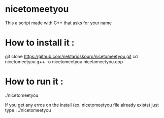 # nicetomeetyou
This a script made with C++ that asks for your name

# How to install it :
git clone https://github.com/nektarioskouro/nicetomeetyou.git
cd nicetomeetyou
g++ -o nicetomeetyou nicetomeetyou.cpp

# How to run it :
./nicetomeetyou

If you get any erros on the install (ex. nicetomeetyou file already exists) just type : ./nicetomeetyou
